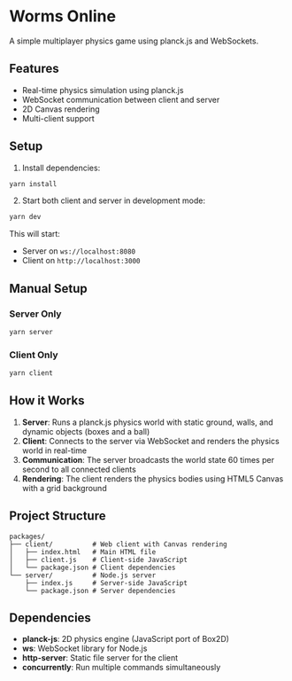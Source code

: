 # Worms Online

A simple multiplayer physics game using planck.js and WebSockets.

## Features

- Real-time physics simulation using planck.js
- WebSocket communication between client and server
- 2D Canvas rendering
- Multi-client support

## Setup

1. Install dependencies:

```bash
yarn install
```

2. Start both client and server in development mode:

```bash
yarn dev
```

This will start:

- Server on `ws://localhost:8080`
- Client on `http://localhost:3000`

## Manual Setup

### Server Only

```bash
yarn server
```

### Client Only

```bash
yarn client
```

## How it Works

1. **Server**: Runs a planck.js physics world with static ground, walls, and dynamic objects (boxes and a ball)
2. **Client**: Connects to the server via WebSocket and renders the physics world in real-time
3. **Communication**: The server broadcasts the world state 60 times per second to all connected clients
4. **Rendering**: The client renders the physics bodies using HTML5 Canvas with a grid background

## Project Structure

```
packages/
├── client/          # Web client with Canvas rendering
│   ├── index.html   # Main HTML file
│   ├── client.js    # Client-side JavaScript
│   └── package.json # Client dependencies
└── server/          # Node.js server
    ├── index.js     # Server-side JavaScript
    └── package.json # Server dependencies
```

## Dependencies

- **planck-js**: 2D physics engine (JavaScript port of Box2D)
- **ws**: WebSocket library for Node.js
- **http-server**: Static file server for the client
- **concurrently**: Run multiple commands simultaneously
